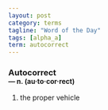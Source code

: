 ```yaml
---
layout: post
category: terms
tagline: "Word of the Day"
tags: [alpha_a]
term: autocorrect
---
```


<h3>Autocorrect<br/> <small>&mdash; n. (au<span>&middot;</span>to<span>&middot;</span>cor<span>&middot;</span>rect)</small></h3>
<p><ol>
<li>the proper vehicle</li>
</ol></p>
